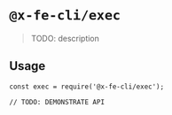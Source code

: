 # `@x-fe-cli/exec`

> TODO: description

## Usage

```
const exec = require('@x-fe-cli/exec');

// TODO: DEMONSTRATE API
```
